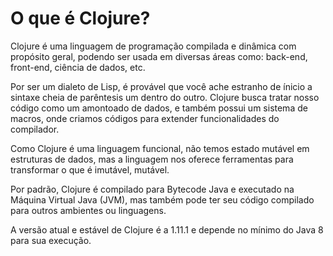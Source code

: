 # O que é Clojure?

Clojure é uma linguagem de programação compilada e
dinâmica com propósito geral, podendo ser usada em diversas áreas 
como: back-end, front-end, ciência de dados, etc.

Por ser um dialeto de Lisp, é provável que você ache estranho de ínicio a sintaxe cheia de parêntesis um dentro do
outro. Clojure busca tratar nosso código como um amontoado de dados, e também possui um sistema de macros, onde criamos
códigos para extender funcionalidades do compilador.

Como Clojure é uma linguagem funcional, não temos estado mutável em estruturas de dados, mas a linguagem nos oferece 
ferramentas para transformar o que é imutável, mutável.

Por padrão, Clojure é compilado para Bytecode Java e executado na Máquina Virtual Java (JVM), mas também pode ter 
seu código compilado para outros ambientes ou linguagens.

A versão atual e estável de Clojure é a 1.11.1 e depende no mínimo do Java 8 para sua execução.

